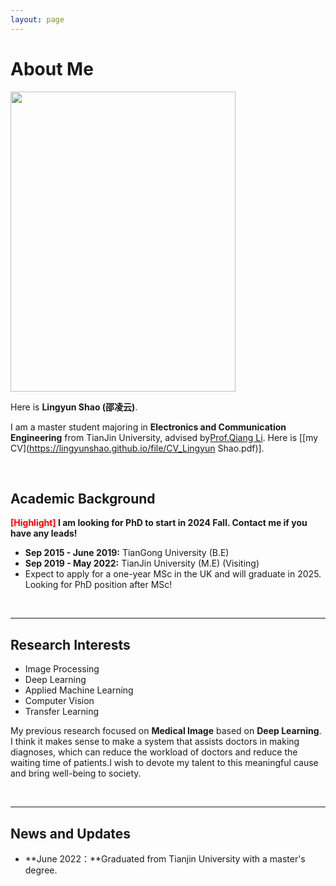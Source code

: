 ```yaml
---
layout: page
---
```


# About Me

<!-- <img src="https://caihanlin.com/caihanlin.jpg" class="floatpic" width="360" height="480"> -->
<img src="https://lingyunshao.github.io/images/shaw3.jpg" class="floatpic" width="360" height="480">

Here is **Lingyun Shao (邵凌云)**.

I am a master student majoring in **Electronics and Communication Engineering** from TianJin University, advised by[Prof.Qiang Li](http://faculty.tju.edu.cn/LiQiang/en/index.htm). Here is [[my CV](https://lingyunshao.github.io/file/CV_Lingyun Shao.pdf)].

<br>

## Academic Background

**<font color='red'>[Highlight]</font> I am looking for PhD to start in 2024 Fall. Contact me if you have any leads!**

- **Sep 2015 - June 2019:** TianGong University (B.E)
- **Sep 2019 - May 2022:** TianJin University (M.E)
 (Visiting)
- Expect to apply for a one-year MSc in the UK and will graduate in 2025. Looking for PhD position after MSc!

<br>

---

## Research Interests

- Image Processing
- Deep Learning
- Applied Machine Learning
- Computer Vision
- Transfer Learning

My previous research focused on **Medical Image**  based on **Deep Learning**. I think it makes sense to make a system that assists doctors in making diagnoses, which can reduce the workload of doctors and reduce the waiting time of patients.I wish to devote my talent to this meaningful cause and bring well-being to society.

<br>

---

## News and Updates

- **June 2022：**Graduated from Tianjin University with a master's degree.

